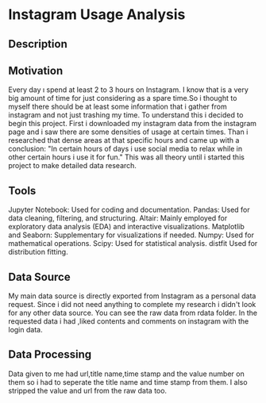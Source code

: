# Instagram Usage Analysis

## Description

## Motivation
Every day ı spend at least 2 to 3 hours on Instagram. I know that is a very big amount of time for just considering as a spare time.So i thought to myself there should be at least some information that i gather from instagram and not just trashing my time. To understand this i decided to begin this project. First i downloaded my instagram data from the instagram page and i saw there are some densities of usage at certain times. Than i researched that dense areas at that specific hours and came up with a conclusion: "In certain hours of days i use social media to relax while in other certain hours i use it for fun." This was all theory until i started this project to make detailed data research.

## Tools
Jupyter Notebook: Used for coding and documentation.
Pandas: Used for data cleaning, filtering, and structuring.
Altair: Mainly employed for exploratory data analysis (EDA) and interactive visualizations.
Matplotlib and Seaborn: Supplementary for visualizations if needed.
Numpy: Used for mathematical operations.
Scipy: Used for statistical analysis.
distfit Used for distribution fitting.

## Data Source
My main data source is directly exported from Instagram as a personal data request. Since i did not need anything to complete my research i didn't look for any other data source. You can see the raw data from rdata folder.
In the requested data i had ,liked contents and comments on instagram with the login data.

## Data Processing
Data given to me had url,title name,time stamp and the value number on them so i had to seperate the title name and time stamp from them. I also stripped the value and url from the raw data too. 

## 

